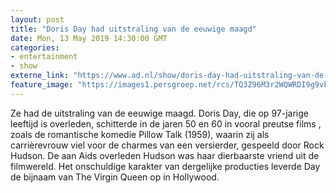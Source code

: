 ```yaml
---
layout: post
title: "Doris Day had uitstraling van de eeuwige maagd"
date: Mon, 13 May 2019 14:30:00 GMT
categories: 
- entertainment 
- show 
externe_link: "https://www.ad.nl/show/doris-day-had-uitstraling-van-de-eeuwige-maagd~a5e18d2c/"
feature_image: "https://images1.persgroep.net/rcs/TQ3Z96M3r2WQWRDI9g9vkR9k4fs/diocontent/148236905/_fitwidth/400/?appId=21791a8992982cd8da851550a453bd7f&quality=0.7"
---
```


Ze had de uitstraling van de eeuwige maagd. Doris Day, die op 97-jarige leeftijd is overleden, schitterde in de jaren 50 en 60 in vooral preutse films , zoals de romantische komedie Pillow Talk (1959), waarin zij als carrièrevrouw viel voor de charmes van een versierder, gespeeld door Rock Hudson. De aan Aids overleden Hudson was haar dierbaarste vriend uit de filmwereld. Het onschuldige karakter van dergelijke producties leverde Day de bijnaam van The Virgin Queen op in Hollywood.

